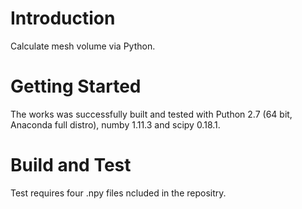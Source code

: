 # Introduction
Calculate mesh volume via Python.

# Getting Started
The works was successfully built and tested with Puthon 2.7 (64 bit, Anaconda full distro), numby 1.11.3 and scipy 0.18.1.

# Build and Test
Test requires four .npy files ncluded in the repositry. 
